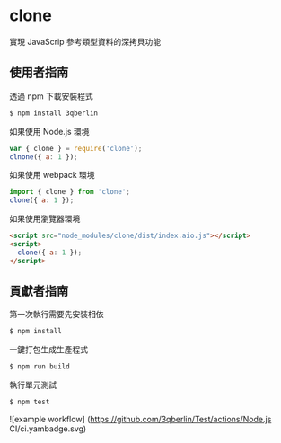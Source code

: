 # clone

實現 JavaScrip 參考類型資料的深拷貝功能

## 使用者指南

透過 npm 下載安裝程式

```bash
$ npm install 3qberlin
```

如果使用 Node.js 環境

```js
var { clone } = require('clone');
clnone({ a: 1 });
```

如果使用 webpack 環境

```js
import { clone } from 'clone';
clone({ a: 1 });
```

如果使用瀏覽器環境

```html
<script src="node_modules/clone/dist/index.aio.js"></script>
<script>
  clone({ a: 1 });
</script>
```

## 貢獻者指南

第一次執行需要先安裝相依

```bash
$ npm install
```

一鍵打包生成生產程式

```bash
$ npm run build
```

執行單元測試

```bash
$ npm test
```

![example workflow]
(https://github.com/3qberlin/Test/actions/Node.js CI/ci.yambadge.svg)
